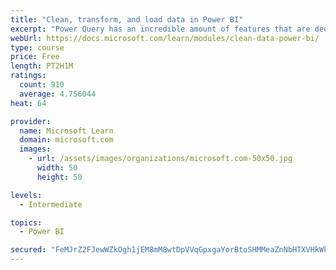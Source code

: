 ```yaml
---
title: "Clean, transform, and load data in Power BI"
excerpt: "Power Query has an incredible amount of features that are dedicated to helping you clean and prepare your data for analysis. You will learn how to simplify a complicated model, change data types, rename objects, and pivot data. You will also learn how to profile columns so that you know which columns have the valuable data that you’re seeking for deeper analytics."
webUrl: https://docs.microsoft.com/learn/modules/clean-data-power-bi/
type: course
price: Free
length: PT2H1M
ratings:
  count: 910
  average: 4.756044
heat: 64

provider:
  name: Microsoft Learn
  domain: microsoft.com
  images:
    - url: /assets/images/organizations/microsoft.com-50x50.jpg
      width: 50
      height: 50

levels:
  - Intermediate

topics:
  - Power BI

secured: "FeMJrZ2FJewWZkOgh1jEM8mM8wtDpVVqGpxgaYorBtoSHMMeaZnNbHTXVHkWkxskYaLwymq5AcFpZSw1w+hkHFM2JzkgRKucDMjzbl7ooZLW+UuM0odMaMHQ1O8MrGnD7UJPeRpeEIoR5F4TsDV7zxMbGUYGxPNrOXo4QqaQ0vQXZ0iwqLeEUrlFK38MwGcQFQFpyKp5fmViOBUVfNszTPytJI/5R2XdU2s7Ulag9q0bEnMhgoVnlWqEzvt/9f3LqAMB5Ktr0NfeYdFb/LO7pOooruZw7CRDShja1Kye9YcAYRB0BHfc4UH49MzXSkctOzrC7j+2P5Djt2nfT4U0DppXjTE2m9ue8Or1FvH9tYwVyIIQhLwUgvfGY7xeMrcSbxbggslf/8n7XO41fHY/YDIrTQcVeWCyxLANF6CgQtg=;apsTchmATIndSagfQxo+ug=="
---
```


